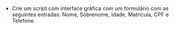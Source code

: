 * Crie um script com interface gráfica com um formulário com as seguintes entradas: Nome, Sobrenome, Idade, Matrícula, CPF e Telefone.